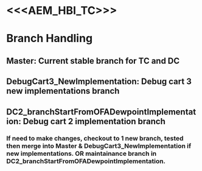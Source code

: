 # <<<AEM_HBI_TC>>>

# Branch Handling
## Master: Current stable branch for TC and DC

## DebugCart3_NewImplementation: Debug cart 3 new implementations branch

## DC2_branchStartFromOFADewpointImplementation: Debug cart 2 implementation branch


### If need to make changes, checkout to 1 new branch, tested then merge into Master & DebugCart3_NewImplementation if new implementations. OR maintainance branch in  DC2_branchStartFromOFADewpointImplementation.
